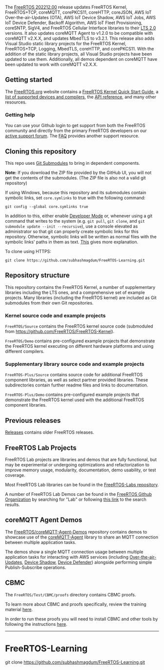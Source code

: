 The [FreeRTOS 202212.00](https://github.com/FreeRTOS/FreeRTOS/tree/202212.00) release updates FreeRTOS Kernel, FreeRTOS+TCP, coreMQTT, corePKCS11, coreHTTP, coreJSON, AWS IoT Over-the-air-Updates (OTA), AWS IoT Device Shadow, AWS IoT Jobs, AWS IoT Device Defender, Backoff Algorithm, AWS IoT Fleet Provisioning, coreSNTP, SigV4, and FreeRTOS Cellular Interface libraries to their [LTS 2.0](https://github.com/FreeRTOS/FreeRTOS-LTS/blob/202210-LTS/CHANGELOG.md) versions. It also updates coreMQTT Agent to v1.2.0 to be compatible with coreMQTT v2.X.X, and updates MbedTLS to v3.2.1. This release also adds Visual Studio static library projects for the FreeRTOS Kernel, FreeRTOS+TCP, Logging, MbedTLS, coreHTTP, and corePKCS11. With the addition of the static library projects, all Visual Studio projects have been updated to use them. Additionally, all demos dependent on coreMQTT have been updated to work with coreMQTT v2.X.X.

## Getting started
The [FreeRTOS.org](https://www.freertos.org) website contains a [FreeRTOS Kernel Quick Start Guide](https://www.freertos.org/Documentation/01-FreeRTOS-quick-start/01-Beginners-guide/02-Quick-start-guide), a [list of supported devices and compilers](https://www.freertos.org/RTOS_ports.html), the [API reference](https://www.freertos.org/Documentation/02-Kernel/04-API-references/01-Task-creation/00-TaskHandle), and many other resources.

### Getting help
You can use your Github login to get support from both the FreeRTOS community and directly from the primary FreeRTOS developers on our [active support forum](https://forums.freertos.org).  The [FAQ](https://www.freertos.org/Why-FreeRTOS/FAQs) provides another support resource.

## Cloning this repository
This repo uses [Git Submodules](https://git-scm.com/book/en/v2/Git-Tools-Submodules) to bring in dependent components.

**Note:** If you download the ZIP file provided by the GitHub UI, you will not get the contents of the submodules. (The ZIP file is also not a valid git repository)

If using Windows, because this repository and its submodules contain symbolic links, set `core.symlinks` to true with the following command:
```
git config --global core.symlinks true
```
In addition to this, either enable [Developer Mode](https://docs.microsoft.com/en-us/windows/apps/get-started/enable-your-device-for-development) or, whenever using a git command that writes to the system (e.g. `git pull`, `git clone`, and `git submodule update --init --recursive`), use a console elevated as administrator so that git can properly create symbolic links for this repository. Otherwise, symbolic links will be written as normal files with the symbolic links' paths in them as text. [This](https://blogs.windows.com/windowsdeveloper/2016/12/02/symlinks-windows-10/) gives more explanation.

To clone using HTTPS:
```
git clone https://github.com/subhashmagdum/FreeRTOS-Learning.git
```
## Repository structure
This repository contains the FreeRTOS Kernel, a number of supplementary libraries including the LTS ones, and a comprehensive set of example projects.  Many libraries (including the FreeRTOS kernel) are included as Git submodules from their own Git repositories.

### Kernel source code and example projects
```FreeRTOS/Source``` contains the FreeRTOS kernel source code (submoduled from https://github.com/FreeRTOS/FreeRTOS-Kernel).

```FreeRTOS/Demo``` contains pre-configured example projects that demonstrate the FreeRTOS kernel executing on different hardware platforms and using different compilers.

### Supplementary library source code and example projects
```FreeRTOS-Plus/Source``` contains source code for additional FreeRTOS component libraries, as well as select partner provided libraries. These subdirectories contain further readme files and links to documentation.

```FreeRTOS-Plus/Demo``` contains pre-configured example projects that demonstrate the FreeRTOS kernel used with the additional FreeRTOS component libraries.

## Previous releases
[Releases](https://github.com/FreeRTOS/FreeRTOS/releases) contains older FreeRTOS releases.


## FreeRTOS Lab Projects
FreeRTOS Lab projects are libraries and demos that are fully functional, but may be experimental or undergoing optimizations and refactorization to improve memory usage, modularity, documentation, demo usability, or test coverage.

Most FreeRTOS Lab libraries can be found in the [FreeRTOS-Labs repository](https://github.com/FreeRTOS/FreeRTOS-Labs).

A number of FreeRTOS Lab Demos can be found in the [FreeRTOS Github Organization](https://github.com/FreeRTOS) by searching for "Lab" or following [this link](https://github.com/FreeRTOS?q=Lab&type=&language=) to the search results.

## coreMQTT Agent Demos
The [FreeRTOS/coreMQTT-Agent-Demos](https://github.com/FreeRTOS/coreMQTT-Agent-Demos) repository contains demos to showcase use of the [coreMQTT-Agent](https://github.com/FreeRTOS/coreMQTT-Agent) library to share an MQTT connection between multiple application tasks.

The demos show a single MQTT connection usage between multiple application tasks for interacting with AWS services (including [Over-the-air-Updates](https://docs.aws.amazon.com/freertos/latest/userguide/freertos-ota-dev.html), [Device Shadow](https://docs.aws.amazon.com/iot/latest/developerguide/iot-device-shadows.html),
 [Device Defender](https://docs.aws.amazon.com/iot/latest/developerguide/device-defender.html)) alongside performing simple Publish-Subscribe operations.
## CBMC

The `FreeRTOS/Test/CBMC/proofs` directory contains CBMC proofs.

To learn more about CBMC and proofs specifically, review the training material [here](https://model-checking.github.io/cbmc-training).

In order to run these proofs you will need to install CBMC and other tools by following the instructions [here](https://model-checking.github.io/cbmc-training/installation.html).

************************************************************************************************************************************************************************************************************************
# FreeRTOS-Learning

git clone https://github.com/subhashmagdum/FreeRTOS-Learning.git

